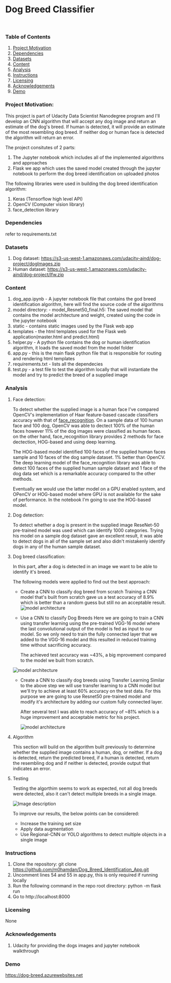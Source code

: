 # Dog Breed Classifier

<br/>

### Table of Contents

1. [Project Motivation](#motivation)
2. [Dependencies](#depend)
3. [Datasets](#data)
4. [Content](#files)
5. [Analysis](#analysis)
5. [Instructions](#instructions)
6. [Licensing](#licensing)
7. [Acknowledgements](#ack)
8. [Demo](#demo)

### Project Motivation:<a name="motivation"></a>

This project is part of Udacity Data Scientist Nanodegree program and I'll develop an CNN algorithm that will accept any dog image and return an estimate of the dog's breed. If human is detected, it will provide an estimate of the most resembling dog breed. If neither dog or human face is detected the algorithm will return an error.

The project consitutes of 2 parts:
1. The Jupyter notebook which includes all of the implemented algorithms and approaches
2. Flask we app which uses the saved model created through the jupyter notebook to perform the dog breed identification on uploaded photos


The following libraries were used in building the dog breed identification algorithm:
1. Keras (Tensorflow high level API)
2. OpenCV (Computer vision library)
3. face_detection library


### Dependencies <a name="depend"></a>
refer to requirements.txt

### Datasets <a name="data"></a>
1. Dog dataset: https://s3-us-west-1.amazonaws.com/udacity-aind/dog-project/dogImages.zip
2. Human dataset: https://s3-us-west-1.amazonaws.com/udacity-aind/dog-project/lfw.zip


### Content <a name="files"></a>
1. dog_app.ipynb
        - A jupyter notebook file that contains the god breed identification algorithm, here will find the source code of the algorithms
2. model directory:
        - model_Resnet50_final.h5: The saved model that contains the model architecture and weight, created using the code in the jupyter notebook
3. static
        - contains static images used by the Flask web app
4. templates
        - the html templates used for the Flask web application(master.html and predict.html)
5. helper.py
        - A python file contains the dog or human identification algorithm, it loads the saved model from the model folder
6. app.py
        - this is the main flask python file that is responsible for routing and rendering html templates
7. requirements.txt
        - lists all the dependecies
8. test.py
        - a test file to test the algorithm locally that will instantiate the model and try to predict the breed of a supplied image

### Analysis <a name="analysis"></a>
1. Face detection:

    To detect whether the supplied image is a human face I've compared OpenCV's implementation of Haar feature-based cascade classifiers accuracy with that of [face_recognition](https://pypi.org/project/face_recognition/). On a sample data of 100 human face and 100 dog,  OpenCV was able to dectect 100% of the human faces however 11% of the dog images were classified as human faces. on the other hand, face_recognition library  provides 2 methods for face dectection, HOG-based and using deep learning.

    The HOG-based model identified 100 faces of the supplied human faces sample and 10 faces of the dog sample dataset. 1% better than OpenCV.
    The deep learning model of the face_recognition library was able to detect 100 faces of the supplied human sample dataset and 1 face of the dog data set which is a remarkable accuracy compared to the other methods.

    Eventually we would use the latter model on a GPU enabled system, and OPenCV or HOG-based model where GPU is not available for the sake of performance.
    In the notebook I'm going to use the HOG-based model.

2. Dog detection:

    To detect whether a dog is present in the supplied image ReseNet-50 pre-trained model was used which can identify 1000 categories.
    Trying his model on a sample dog dataset gave an excellent result, it was able to detect dogs in all of the sample set and also didn't mistakenly identify dogs in any of the human sample dataset.

3. Dog breed classification:

    In this part, after a dog is detected in an image we want to be able to identify it's breed.

    The following models were applied to find out the best approach:

    - Create a CNN to classify dog breed from scratch 
        Training a CNN model that's built from scratch gave us a test accuracy of 8.9% which is better than a random guess but still no an acceptable result.
        ![model architecture](/screenshots/scratch_arch.PNG)

    - Use a CNN to classify Dog Breeds
        Here we are going to train a CNN using transfer learning using the pre-trained VGG-16 model where the last convolutional output of the model is fed as input to our model.
        So we only need to train the fully connected layer that we added to the VGG-16 model and this resulted in reduced training time without sacrificing accuracy.

        The achieved test accuracy was ~43%, a big mprovement compared to the model we built from scratch.

    ![model architecture](/screenshots/VGG16_arch.PNG)

    - Create a CNN to classify dog breeds using Transfer Learning
        Similar to the above step we will use transfer learning to a CNN model but we'll try to achieve at least 60% accuracy on the test data.
        For this purpose we are going to use Resnet50 pre-trained model and modify it's architecture by adding our custom fully connected layer.

        After several test I was able to reach accuracy of ~81% which is a huge improvement and acceptable metric for his project.

        ![model architecture](/screenshots/Resnet50_arch.PNG)

4. Algorithm

    This section will build on the algorithm built previously to determine whether the supplied image contains a human, dog, or neither. If a dog is detected, return the predicted breed, if a human is detected, return the resembling dog and if neither is detected, provide output that indicates an error.

5. Testing

    Testing the algorthim seems to work as expected, not all dog breeds were detected, also it can't detect multiple breeds in a single image.

    ![Image description](/screenshots/detection.PNG)

    To improve our results, the below points can be considered:
    - Increase the training set size
    - Apply data augmentation
    - Use Regional-CNN or YOLO algorithms to detect multiple objects in a single image





### Instructions <a name="instructions"></a>

1. Clone the repository: git clone https://github.com/m0hamdan/Dog_Breed_Identification_App.git
2. Uncomment lines 54 and 55 in app.py, this is only required if running locally
3. Run the following command in the repo root directory: python -m flask run
4. Go to http://localhost:8000


### Licensing <a name="licensing"></a>
None

### Acknowledgements <a name="ack"></a>
1. Udacity for providing the dogs images and jupyter notebook walkthrough

### Demo <a name="demo"></a>
https://dog-breed.azurewebsites.net

